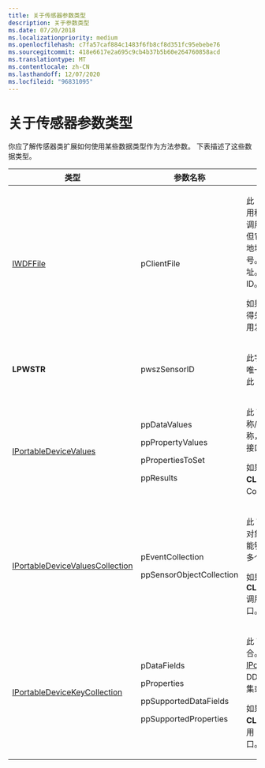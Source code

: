 ```yaml
---
title: 关于传感器参数类型
description: 关于参数类型
ms.date: 07/20/2018
ms.localizationpriority: medium
ms.openlocfilehash: c7fa57caf884c1483f6fb8cf8d351fc95ebebe76
ms.sourcegitcommit: 418e6617e2a695c9cb4b37b5b60e264760858acd
ms.translationtype: MT
ms.contentlocale: zh-CN
ms.lasthandoff: 12/07/2020
ms.locfileid: "96831095"
---
```

# <a name="about-sensor-parameter-types"></a>关于传感器参数类型


你应了解传感器类扩展如何使用某些数据类型作为方法参数。 下表描述了这些数据类型。

<table>
<colgroup>
<col width="33%" />
<col width="33%" />
<col width="33%" />
</colgroup>
<thead>
<tr class="header">
<th>类型</th>
<th>参数名称</th>
<th>含义</th>
</tr>
</thead>
<tbody>
<tr class="odd">
<td><p><a href="/windows-hardware/drivers/ddi/wudfddi/nn-wudfddi-iwdffile" data-raw-source="[IWDFFile](/windows-hardware/drivers/ddi/wudfddi/nn-wudfddi-iwdffile)">IWDFFile</a></p></td>
<td><p>pClientFile</p></td>
<td><p>此 UMDF COM 接口表示平台与客户端应用程序关联的文件对象。 虽然传感器方法调用始终将此类型提供为有效的接口指针，但它旨在用作应用程序的 ID。 指针包含的地址是可以标识客户端应用程序的唯一编号。 请注意，此值不同于指针本身的地址。 不要使用地址操作员 ( # A0) 来检索 ID。 使用指针本身。</p>
<p>如果选择使用此指针来访问基础对象，请记得先通过指针调用 AddRef，并在完成后调用发布。</p></td>
</tr>
<tr class="even">
<td><p><strong>LPWSTR</strong></p></td>
<td><p>pwszSensorID</p></td>
<td><p>此字符串是由特定传感器的驱动程序提供的唯一 ID。 对于特定设备上的每个传感器，此 ID 必须是唯一的。</p></td>
</tr>
<tr class="odd">
<td><p><a href="/windows-hardware/drivers/ddi/portabledevicetypes/nn-portabledevicetypes-iportabledevicevalues" data-raw-source="[IPortableDeviceValues](/windows-hardware/drivers/ddi/portabledevicetypes/nn-portabledevicetypes-iportabledevicevalues)">IPortableDeviceValues</a></p></td>
<td><p>ppDataValues</p>
<p>ppPropertyValues</p>
<p>pPropertiesToSet</p>
<p>ppResults</p></td>
<td><p>此 WPD 接口提供一种简便的方法来创建名称/值对的属性包。 <strong>PROPERTYKEY</strong>表示名称， <strong>PROPVARIANT</strong>表示值。 DDI 使用此接口来设置和检索值集或单个值。</p>
<p>如果需要新的对象，可以通过使用 <strong>CLSID_PortableDeviceValues</strong>调用 CoCreateInstance，从方法检索此接口。</p></td>
</tr>
<tr class="even">
<td><p><a href="/windows-hardware/drivers/ddi/portabledevicetypes/nn-portabledevicetypes-iportabledevicevaluescollection" data-raw-source="[IPortableDeviceValuesCollection](/windows-hardware/drivers/ddi/portabledevicetypes/nn-portabledevicetypes-iportabledevicevaluescollection)">IPortableDeviceValuesCollection</a></p></td>
<td><p>pEventCollection</p>
<p>ppSensorObjectCollection</p></td>
<td><p>此 WPD 接口包含 <a href="/windows-hardware/drivers/ddi/portabledevicetypes/nn-portabledevicetypes-iportabledevicevalues" data-raw-source="[IPortableDeviceValues](/windows-hardware/drivers/ddi/portabledevicetypes/nn-portabledevicetypes-iportabledevicevalues)">IPortableDeviceValues</a> 对象的集合。 使用此接口的 DDI 方法使你能够同时提供多个数据集，例如多个事件或多个传感器的相关信息。</p>
<p>如果需要新的对象，可以通过使用 <strong>CLSID_PortableDeviceValuesCollection</strong>调用 CoCreateInstance，从方法检索此接口。</p></td>
</tr>
<tr class="odd">
<td><p><a href="/windows-hardware/drivers/ddi/portabledevicetypes/nn-portabledevicetypes-iportabledevicekeycollection" data-raw-source="[IPortableDeviceKeyCollection](/windows-hardware/drivers/ddi/portabledevicetypes/nn-portabledevicetypes-iportabledevicekeycollection)">IPortableDeviceKeyCollection</a></p></td>
<td><p>pDataFields</p>
<p>pProperties</p>
<p>ppSupportedDataFields</p>
<p>ppSupportedProperties</p></td>
<td><p>此 WPD 接口包含 <strong>PROPERTYKEY</strong>的集合。 这些键表示可以由 <a href="/windows-hardware/drivers/ddi/portabledevicetypes/nn-portabledevicetypes-iportabledevicevalues" data-raw-source="[IPortableDeviceValues](/windows-hardware/drivers/ddi/portabledevicetypes/nn-portabledevicetypes-iportabledevicevalues)">IPortableDeviceValues</a>存储的属性名称。 DDI 使用此集合对象来设置和检索属性名称集或单个名称。</p>
<p>如果需要新的对象，可以通过使用 <strong>CLSID_PortableDeviceKeyCollection</strong>调用 CoCreateInstance，从方法检索此接口。</p></td>
</tr>
</tbody>
</table>

